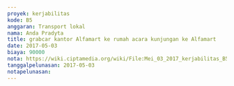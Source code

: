 ```yaml
---
proyek: kerjabilitas
kode: B5
anggaran: Transport lokal
nama: Anda Pradyta
title: grabcar kantor Alfamart ke rumah acara kunjungan ke Alfamart
date: 2017-05-03
biaya: 90000
nota: https://wiki.ciptamedia.org/wiki/File:Mei_03_2017_kerjabilitas_B5_grab_alfamart_pulang_anda.jpg
tanggalpelunasan: 2017-05-03
notapelunasan:
---
```

